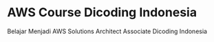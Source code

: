 # AWS Course Dicoding Indonesia
Belajar Menjadi AWS Solutions Architect Associate Dicoding Indonesia
